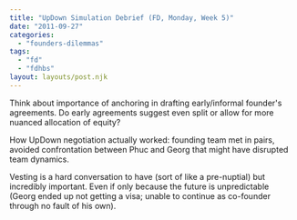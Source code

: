 ```yaml
---
title: "UpDown Simulation Debrief (FD, Monday, Week 5)"
date: "2011-09-27"
categories: 
  - "founders-dilemmas"
tags: 
  - "fd"
  - "fdhbs"
layout: layouts/post.njk
---
```


Think about importance of anchoring in drafting early/informal founder's agreements. Do early agreements suggest even split or allow for more nuanced allocation of equity?

How UpDown negotiation actually worked: founding team met in pairs, avoided confrontation between Phuc and Georg that might have disrupted team dynamics.

Vesting is a hard conversation to have (sort of like a pre-nuptial) but incredibly important. Even if only because the future is unpredictable (Georg ended up not getting a visa; unable to continue as co-founder through no fault of his own).
